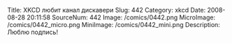 Title: XKCD любит канал дискавери 
Slug: 442 
Category: xkcd 
Date: 2008-08-28 20:11:58 
SourceNum: 442 
Image: /comics/0442.png 
MicroImage: /comics/0442_micro.png 
MiniImage: /comics/0442_mini.png 
Description: Люблю подпись! 

